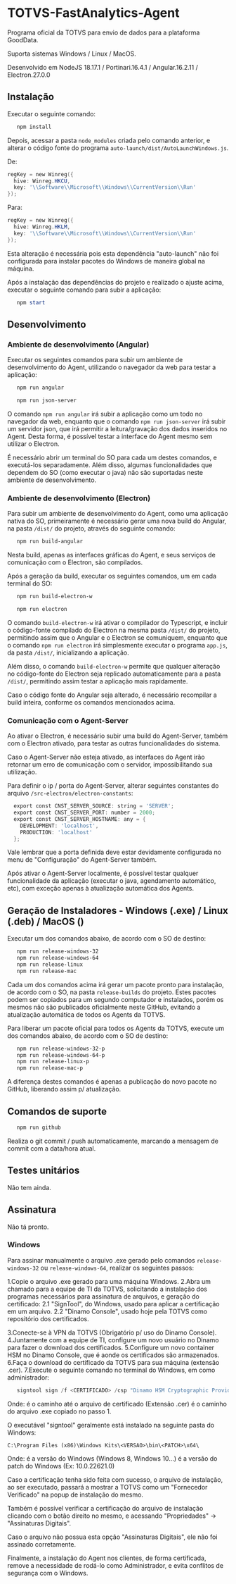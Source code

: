 # TOTVS-FastAnalytics-Agent
Programa oficial da TOTVS para envio de dados para a plataforma GoodData.

Suporta sistemas Windows / Linux / MacOS.

Desenvolvido em NodeJS 18.17.1 / Portinari.16.4.1 / Angular.16.2.11 / Electron.27.0.0

## Instalação
Executar o seguinte comando:

```powershell
   npm install
```

Depois, acessar a pasta ```node_modules``` criada pelo comando anterior, e alterar o código fonte do programa ```auto-launch/dist/AutoLaunchWindows.js```.

De:

```powershell
regKey = new Winreg({
  hive: Winreg.HKCU,
  key: '\\Software\\Microsoft\\Windows\\CurrentVersion\\Run'
});
```

Para:

```powershell
regKey = new Winreg({
  hive: Winreg.HKLM,
  key: '\\Software\\Microsoft\\Windows\\CurrentVersion\\Run'
});
```

Esta alteração é necessária pois esta dependência "auto-launch" não foi configurada para instalar pacotes do Windows de maneira global na máquina.

Após a instalação das dependências do projeto e realizado o ajuste acima, executar o seguinte comando para subir a aplicação:

```powershell
   npm start
```

## Desenvolvimento
### Ambiente de desenvolvimento (Angular)
Executar os seguintes comandos para subir um ambiente de desenvolvimento do Agent, utilizando o navegador da web para testar a aplicação:

```powershell
   npm run angular
```

```powershell
   npm run json-server
```

O comando ```npm run angular``` irá subir a aplicação como um todo no navegador da web, enquanto que o comando ```npm run json-server``` irá subir um servidor json, que irá permitir a leitura/gravação dos dados inseridos no Agent. Desta forma, é possível testar a interface do Agent mesmo sem utilizar o Electron.

É necessário abrir um terminal do SO para cada um destes comandos, e executá-los separadamente. Além disso, algumas funcionalidades que dependem do SO (como executar o java) não são suportadas neste ambiente de desenvolvimento.

### Ambiente de desenvolvimento (Electron)
Para subir um ambiente de desenvolvimento do Agent, como uma aplicação nativa do SO, primeiramente é necessário gerar uma nova build do Angular, na pasta ```/dist/``` do projeto, através do seguinte comando:

```powershell
   npm run build-angular
```

Nesta build, apenas as interfaces gráficas do Agent, e seus serviços de comunicação com o Electron, são compilados.

Após a geração da build, executar os seguintes comandos, um em cada terminal do SO:

```powershell
   npm run build-electron-w
```

```powershell
   npm run electron
```

O comando ```build-electron-w``` irá ativar o compilador do Typescript, e incluir o código-fonte compilado do Electron na mesma pasta ```/dist/``` do projeto, permitindo assim que o Angular e o Electron se comuniquem, enquanto que o comando ```npm run electron``` irá simplesmente executar o programa ```app.js```, da pasta ```/dist/```, inicializando a aplicação.

Além disso, o comando ```build-electron-w``` permite que qualquer alteração no código-fonte do Electron seja replicado automaticamente para a pasta ```/dist/```, permitindo assim testar a aplicação mais rapidamente.

Caso o código fonte do Angular seja alterado, é necessário recompilar a build inteira, conforme os comandos mencionados acima.

### Comunicação com o Agent-Server

Ao ativar o Electron, é necessário subir uma build do Agent-Server, também com o Electron ativado, para testar as outras funcionalidades do sistema.

Caso o Agent-Server não esteja ativado, as interfaces do Agent irão retornar um erro de comunicação com o servidor, impossibilitando sua utilização.

Para definir o ip / porta do Agent-Server, alterar seguintes constantes do arquivo ```/src-electron/electron-constants```:

```powershell
  export const CNST_SERVER_SOURCE: string = 'SERVER';
  export const CNST_SERVER_PORT: number = 2000;
  export const CNST_SERVER_HOSTNAME: any = {
    DEVELOPMENT: 'localhost',
    PRODUCTION: 'localhost'
  };
```

Vale lembrar que a porta definida deve estar devidamente configurada no menu de "Configuração" do Agent-Server também.

Após ativar o Agent-Server localmente, é possível testar qualquer funcionalidade da aplicação (executar o java, agendamento automático, etc), com exceção apenas à atualização automática dos Agents.

## Geração de Instaladores - Windows (.exe) / Linux (.deb) / MacOS ()
Executar um dos comandos abaixo, de acordo com o SO de destino:
```powershell
   npm run release-windows-32
   npm run release-windows-64
   npm run release-linux
   npm run release-mac
```
Cada um dos comandos acima irá gerar um pacote pronto para instalação, de acordo com o SO, na pasta ```release-builds``` do projeto. Estes pacotes podem ser copiados para um segundo computador e instalados, porém os mesmos não são publicados oficialmente neste GitHub, evitando a atualização automática de todos os Agents da TOTVS.

Para liberar um pacote oficial para todos os Agents da TOTVS, execute um dos comandos abaixo, de acordo com o SO de destino:

```powershell
   npm run release-windows-32-p
   npm run release-windows-64-p
   npm run release-linux-p
   npm run release-mac-p
```

A diferença destes comandos é apenas a publicação do novo pacote no GitHub, liberando assim p/ atualização.

## Comandos de suporte

```powershell
   npm run github
```
Realiza o git commit / push automaticamente, marcando a mensagem de commit com a data/hora atual.

## Testes unitários
Não tem ainda.

## Assinatura
Não tá pronto.

### Windows

Para assinar manualmente o arquivo .exe gerado pelo comandos ```release-windows-32``` ou ```release-windows-64```, realizar os seguintes passos:

1.Copie o arquivo .exe gerado para uma máquina Windows.
2.Abra um chamado para a equipe de TI da TOTVS, solicitando a instalação dos programas necessários para assinatura de arquivos, e geração do certificado:
2.1 "SignTool", do Windows, usado para aplicar a certificação em um arquivo.
2.2 "Dinamo Console", usado hoje pela TOTVS como repositório dos certificados.

3.Conecte-se à VPN da TOTVS (Obrigatório p/ uso do Dinamo Console).
4.Juntamente com a equipe de TI, configure um novo usuário no Dinamo para fazer o download dos certificados.
5.Configure um novo container HSM no Dinamo Console, que é aonde os certificados são armazenados.
6.Faça o download do certificado da TOTVS para sua máquina (extensão .cer).
7.Execute o seguinte comando no terminal do Windows, em como administrador:

```powershell
   signtool sign /f <CERTIFICADO> /csp "Dinamo HSM Cryptographic Provider" /k CodeSigning /fd sha256 /debug <ARQUIVO>
```
Onde:
<CERTIFICADO> é o caminho até o arquivo de certificado (Extensão .cer)
<ARQUIVO> é o caminho do arquivo .exe copiado no passo 1.

O executável "signtool" geralmente está instalado na seguinte pasta do Windows:

```C:\Program Files (x86)\Windows Kits\<VERSAO>\bin\<PATCH>\x64\```

Onde:
<VERSAO> é a versão do Windows (Windows 8, Windows 10...)
<PATCH> é a versão do patch do Windows (Ex: 10.0.22621.0)

Caso a certificação tenha sido feita com sucesso, o arquivo de instalação, ao ser executado, passará a mostrar a TOTVS como um "Fornecedor Verificado" na popup de instalação do mesmo.

Também é possível verificar a certificação do arquivo de instalação clicando com o botão direito no mesmo, e acessando "Propriedades" -> "Assinaturas Digitais".

Caso o arquivo não possua esta opção "Assinaturas Digitais", ele não foi assinado corretamente.

Finalmente, a instalação do Agent nos clientes, de forma certificada, remove a necessidade de rodá-lo como Administrador, e evita conflitos de segurança com o Windows.
